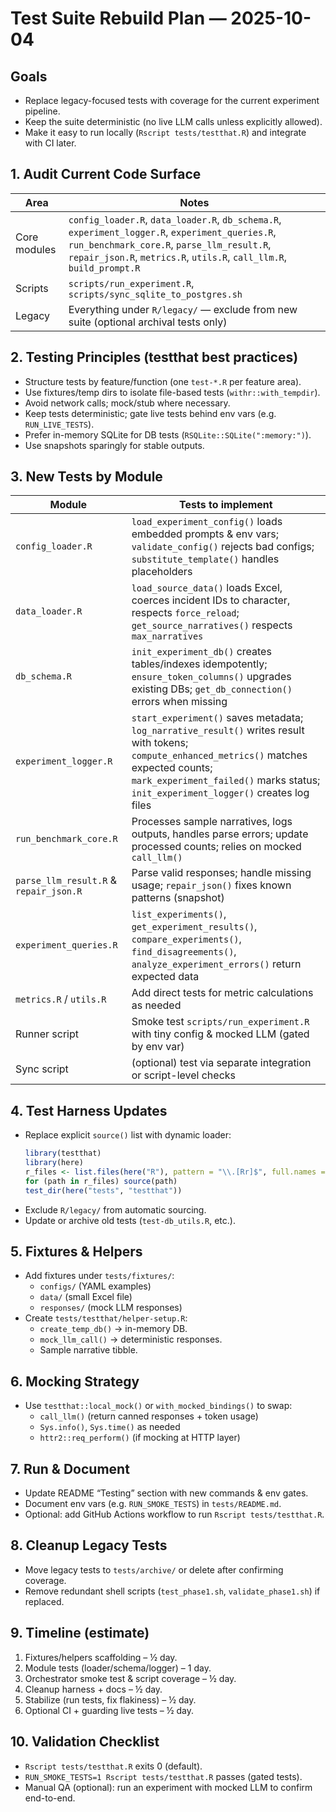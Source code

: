 # Test Suite Rebuild Plan — 2025-10-04

## Goals
- Replace legacy-focused tests with coverage for the current experiment pipeline.
- Keep the suite deterministic (no live LLM calls unless explicitly allowed).
- Make it easy to run locally (`Rscript tests/testthat.R`) and integrate with CI later.

## 1. Audit Current Code Surface
| Area | Notes |
| --- | --- |
| Core modules | `config_loader.R`, `data_loader.R`, `db_schema.R`, `experiment_logger.R`, `experiment_queries.R`, `run_benchmark_core.R`, `parse_llm_result.R`, `repair_json.R`, `metrics.R`, `utils.R`, `call_llm.R`, `build_prompt.R` |
| Scripts | `scripts/run_experiment.R`, `scripts/sync_sqlite_to_postgres.sh` |
| Legacy | Everything under `R/legacy/` — exclude from new suite (optional archival tests only) |

## 2. Testing Principles (testthat best practices)
- Structure tests by feature/function (one `test-*.R` per feature area).
- Use fixtures/temp dirs to isolate file-based tests (`withr::with_tempdir`).
- Avoid network calls; mock/stub where necessary.
- Keep tests deterministic; gate live tests behind env vars (e.g. `RUN_LIVE_TESTS`).
- Prefer in-memory SQLite for DB tests (`RSQLite::SQLite(":memory:")`).
- Use snapshots sparingly for stable outputs.

## 3. New Tests by Module
| Module | Tests to implement |
| --- | --- |
| `config_loader.R` | `load_experiment_config()` loads embedded prompts & env vars; `validate_config()` rejects bad configs; `substitute_template()` handles placeholders |
| `data_loader.R` | `load_source_data()` loads Excel, coerces incident IDs to character, respects `force_reload`; `get_source_narratives()` respects `max_narratives` |
| `db_schema.R` | `init_experiment_db()` creates tables/indexes idempotently; `ensure_token_columns()` upgrades existing DBs; `get_db_connection()` errors when missing |
| `experiment_logger.R` | `start_experiment()` saves metadata; `log_narrative_result()` writes result with tokens; `compute_enhanced_metrics()` matches expected counts; `mark_experiment_failed()` marks status; `init_experiment_logger()` creates log files |
| `run_benchmark_core.R` | Processes sample narratives, logs outputs, handles parse errors; update processed counts; relies on mocked `call_llm()` |
| `parse_llm_result.R` & `repair_json.R` | Parse valid responses; handle missing usage; `repair_json()` fixes known patterns (snapshot) |
| `experiment_queries.R` | `list_experiments()`, `get_experiment_results()`, `compare_experiments()`, `find_disagreements()`, `analyze_experiment_errors()` return expected data |
| `metrics.R` / `utils.R` | Add direct tests for metric calculations as needed |
| Runner script | Smoke test `scripts/run_experiment.R` with tiny config & mocked LLM (gated by env var) |
| Sync script | (optional) test via separate integration or script-level checks |

## 4. Test Harness Updates
- Replace explicit `source()` list with dynamic loader:
  ```r
  library(testthat)
  library(here)
  r_files <- list.files(here("R"), pattern = "\\.[Rr]$", full.names = TRUE, recursive = FALSE)
  for (path in r_files) source(path)
  test_dir(here("tests", "testthat"))
  ```
- Exclude `R/legacy/` from automatic sourcing.
- Update or archive old tests (`test-db_utils.R`, etc.).

## 5. Fixtures & Helpers
- Add fixtures under `tests/fixtures/`:
  - `configs/` (YAML examples)
  - `data/` (small Excel file)
  - `responses/` (mock LLM responses)
- Create `tests/testthat/helper-setup.R`:
  - `create_temp_db()` -> in-memory DB.
  - `mock_llm_call()` -> deterministic responses.
  - Sample narrative tibble.

## 6. Mocking Strategy
- Use `testthat::local_mock()` or `with_mocked_bindings()` to swap:
  - `call_llm()` (return canned responses + token usage)
  - `Sys.info()`, `Sys.time()` as needed
  - `httr2::req_perform()` (if mocking at HTTP layer)

## 7. Run & Document
- Update README “Testing” section with new commands & env gates.
- Document env vars (e.g. `RUN_SMOKE_TESTS`) in `tests/README.md`.
- Optional: add GitHub Actions workflow to run `Rscript tests/testthat.R`.

## 8. Cleanup Legacy Tests
- Move legacy tests to `tests/archive/` or delete after confirming coverage.
- Remove redundant shell scripts (`test_phase1.sh`, `validate_phase1.sh`) if replaced.

## 9. Timeline (estimate)
1. Fixtures/helpers scaffolding – ½ day.
2. Module tests (loader/schema/logger) – 1 day.
3. Orchestrator smoke test & script coverage – ½ day.
4. Cleanup harness + docs – ½ day.
5. Stabilize (run tests, fix flakiness) – ½ day.
6. Optional CI + guarding live tests – ½ day.

## 10. Validation Checklist
- `Rscript tests/testthat.R` exits 0 (default).
- `RUN_SMOKE_TESTS=1 Rscript tests/testthat.R` passes (gated tests).
- Manual QA (optional): run an experiment with mocked LLM to confirm end-to-end.
